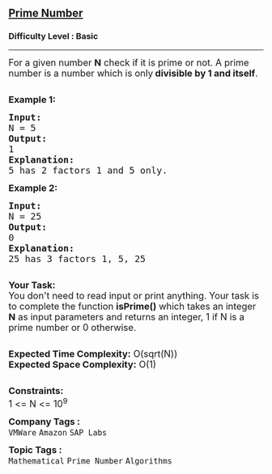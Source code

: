 <h2><a href="https://practice.geeksforgeeks.org/problems/prime-number2314/1?page=1&difficulty[]=-1&status[]=solved&sortBy=submissions">Prime Number</a></h2><h3>Difficulty Level : Basic</h3><hr><div class="problems_problem_content__Xm_eO"><p><span style="font-size:18px">For a given number <strong>N</strong> check if it is prime or not. A prime number is a number which is only<strong> divisible by 1 and itself</strong>.</span><br>
&nbsp;</p>

<p><span style="font-size:18px"><strong>Example 1:</strong></span></p>

<pre><span style="font-size:18px"><strong>Input:</strong>
N = 5
<strong>Output:</strong>
1
<strong>Explanation:</strong>
5 has 2 factors 1 and 5 only.</span></pre>

<p><span style="font-size:18px"><strong>Example 2:</strong></span></p>

<pre><span style="font-size:18px"><strong>Input:</strong>
N = 25
<strong>Output:</strong>
0
<strong>Explanation:</strong>
25 has 3 factors 1, 5, 25
</span></pre>

<p><br>
<span style="font-size:18px"><strong>Your Task:</strong><br>
You don't need to read input or print anything. Your task is to complete the function <strong>isPrime()</strong>&nbsp;which takes&nbsp;an integer <strong>N</strong>&nbsp;as input parameters&nbsp;and returns an integer, 1 if N is a prime number or 0 otherwise.</span><br>
&nbsp;</p>

<p><span style="font-size:18px"><strong>Expected Time Complexity:</strong> O(sqrt(N))<br>
<strong>Expected Space Complexity:</strong> O(1)</span><br>
&nbsp;</p>

<p><span style="font-size:18px"><strong>Constraints:</strong><br>
1 &lt;= N &lt;= 10<sup>9</sup></span></p>
</div><p><span style=font-size:18px><strong>Company Tags : </strong><br><code>VMWare</code>&nbsp;<code>Amazon</code>&nbsp;<code>SAP Labs</code>&nbsp;<br><p><span style=font-size:18px><strong>Topic Tags : </strong><br><code>Mathematical</code>&nbsp;<code>Prime Number</code>&nbsp;<code>Algorithms</code>&nbsp;